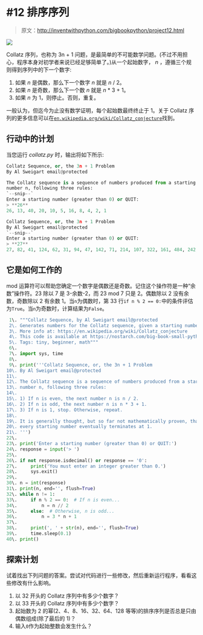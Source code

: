 # #12 排序序列

> 原文：<http://inventwithpython.com/bigbookpython/project12.html>

![](img/9d995d63aaead72cad01120081eb8f75.png)

Collatz 序列，也称为 3n + 1 问题，是最简单的不可能数学问题。(不过不用担心，程序本身对初学者来说已经足够简单了。)从一个起始数字， *n* ，遵循三个规则得到序列中的下一个数字:

1.  如果 *n* 是偶数，那么下一个数字 *n* 就是 *n* / 2。
2.  如果 *n* 是奇数，那么下一个数 *n* 就是 *n* * 3 + 1。
3.  如果 *n* 为 1，则停止。否则，重复。

一般认为，但迄今为止没有数学证明，每个起始数最终终止于 1。关于 Collatz 序列的更多信息可以在[`en.wikipedia.org/wiki/Collatz_conjecture`](https://en.wikipedia.org/wiki/Collatz_conjecture)找到。

## 行动中的计划

当您运行 *collatz.py* 时，输出将如下所示:

```py
Collatz Sequence, or, the 3n + 1 Problem
By Al Sweigart email@protected

The Collatz sequence is a sequence of numbers produced from a starting
number n, following three rules:
`--snip--`
Enter a starting number (greater than 0) or QUIT:
> **26**
26, 13, 40, 20, 10, 5, 16, 8, 4, 2, 1

Collatz Sequence, or, the 3n + 1 Problem
By Al Sweigart email@protected
`--snip--`
Enter a starting number (greater than 0) or QUIT:
> **27**
27, 82, 41, 124, 62, 31, 94, 47, 142, 71, 214, 107, 322, 161, 484, 242, 121, 364, 182, 91, 274, 137, 412, 206, 103, 310, 155, 466, 233, 700, 350, 175, 526, 263, 790, 395, 1186, 593, 1780, 890, 445, 1336, 668, 334, 167, 502, 251, 754, 377, 1132, 566, 283, 850, 425, 1276, 638, 319, 958, 479, 1438, 719, 2158, 1079, 3238, 1619, 4858, 2429, 7288, 3644, 1822, 911, 2734, 1367, 4102, 2051, 6154, 3077, 9232, 4616, 2308, 1154, 577, 1732, 866, 433, 1300, 650, 325, 976, 488, 244, 122, 61, 184, 92, 46, 23, 70, 35, 106, 53, 160, 80, 40, 20, 10, 5, 16, 8, 4, 2, 1
```

## 它是如何工作的

mod 运算符可以帮助您确定一个数字是偶数还是奇数。记住这个操作符是一种“余数”操作符。23 除以 7 是 3-余数-2，而 23 mod 7 只是 2。偶数除以 2 没有余数，奇数除以 2 有余数 1。当`n`为偶数时，第 33 行`if n % 2 == 0:`中的条件评估为`True`。当`n`为奇数时，计算结果为`False`。

```py
 1\. """Collatz Sequence, by Al Sweigart email@protected
 2\. Generates numbers for the Collatz sequence, given a starting number.
 3\. More info at: https://en.wikipedia.org/wiki/Collatz_conjecture
 4\. This code is available at https://nostarch.com/big-book-small-python-programming
 5\. Tags: tiny, beginner, math"""
 6\. 
 7\. import sys, time
 8\. 
 9\. print('''Collatz Sequence, or, the 3n + 1 Problem
10\. By Al Sweigart email@protected
11\. 
12\. The Collatz sequence is a sequence of numbers produced from a starting
13\. number n, following three rules:
14\. 
15\. 1) If n is even, the next number n is n / 2.
16\. 2) If n is odd, the next number n is n * 3 + 1.
17\. 3) If n is 1, stop. Otherwise, repeat.
18\. 
19\. It is generally thought, but so far not mathematically proven, that
20\. every starting number eventually terminates at 1.
21\. ''')
22\. 
23\. print('Enter a starting number (greater than 0) or QUIT:')
24\. response = input('> ')
25\. 
26\. if not response.isdecimal() or response == '0':
27\.     print('You must enter an integer greater than 0.')
28\.     sys.exit()
29\. 
30\. n = int(response)
31\. print(n, end='', flush=True)
32\. while n != 1:
33\.     if n % 2 == 0:  # If n is even...
34\.         n = n // 2
35\.     else:  # Otherwise, n is odd...
36\.         n = 3 * n + 1
37\. 
38\.     print(', ' + str(n), end='', flush=True)
39\.     time.sleep(0.1)
40\. print() 
```

## 探索计划

试着找出下列问题的答案。尝试对代码进行一些修改，然后重新运行程序，看看这些修改有什么影响。

1.  以 32 开头的 Collatz 序列中有多少个数字？
2.  以 33 开头的 Collatz 序列中有多少个数字？
3.  起始数为 2 的幂(2、4、8、16、32、64、128 等等)的排序序列是否总是只由偶数组成(除了最后的 1)？
4.  输入`0`作为起始整数会发生什么？